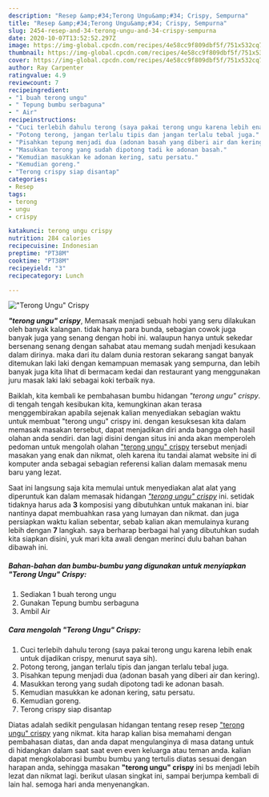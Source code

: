```yaml
---
description: "Resep &amp;#34;Terong Ungu&amp;#34; Crispy, Sempurna"
title: "Resep &amp;#34;Terong Ungu&amp;#34; Crispy, Sempurna"
slug: 2454-resep-and-34-terong-ungu-and-34-crispy-sempurna
date: 2020-10-07T13:52:52.297Z
image: https://img-global.cpcdn.com/recipes/4e58cc9f809dbf5f/751x532cq70/terong-ungu-crispy-foto-resep-utama.jpg
thumbnail: https://img-global.cpcdn.com/recipes/4e58cc9f809dbf5f/751x532cq70/terong-ungu-crispy-foto-resep-utama.jpg
cover: https://img-global.cpcdn.com/recipes/4e58cc9f809dbf5f/751x532cq70/terong-ungu-crispy-foto-resep-utama.jpg
author: Ray Carpenter
ratingvalue: 4.9
reviewcount: 7
recipeingredient:
- "1 buah terong ungu"
- " Tepung bumbu serbaguna"
- " Air"
recipeinstructions:
- "Cuci terlebih dahulu terong (saya pakai terong ungu karena lebih enak untuk dijadikan crispy, menurut saya sih)."
- "Potong terong, jangan terlalu tipis dan jangan terlalu tebal juga."
- "Pisahkan tepung menjadi dua (adonan basah yang diberi air dan kering)."
- "Masukkan terong yang sudah dipotong tadi ke adonan basah."
- "Kemudian masukkan ke adonan kering, satu persatu."
- "Kemudian goreng."
- "Terong crispy siap disantap"
categories:
- Resep
tags:
- terong
- ungu
- crispy

katakunci: terong ungu crispy 
nutrition: 284 calories
recipecuisine: Indonesian
preptime: "PT38M"
cooktime: "PT38M"
recipeyield: "3"
recipecategory: Lunch

---
```



![&#34;Terong Ungu&#34; Crispy](https://img-global.cpcdn.com/recipes/4e58cc9f809dbf5f/751x532cq70/terong-ungu-crispy-foto-resep-utama.jpg)

<b><i>&#34;terong ungu&#34; crispy</i></b>, Memasak menjadi sebuah hobi yang seru dilakukan oleh banyak kalangan. tidak hanya para bunda, sebagian cowok juga banyak juga yang senang dengan hobi ini. walaupun hanya untuk sekedar bersenang senang dengan sahabat atau memang sudah menjadi kesukaan dalam dirinya. maka dari itu dalam dunia restoran sekarang sangat banyak ditemukan laki laki dengan kemampuan memasak yang sempurna, dan lebih banyak juga kita lihat di bermacam kedai dan restaurant yang menggunakan juru masak laki laki sebagai koki terbaik nya.

Baiklah, kita kembali ke pembahasan bumbu hidangan <i>&#34;terong ungu&#34; crispy</i>. di tengah tengah kesibukan kita, kemungkinan akan terasa menggembirakan apabila sejenak kalian menyediakan sebagian waktu untuk membuat &#34;terong ungu&#34; crispy ini. dengan kesuksesan kita dalam memasak masakan tersebut, dapat menjadikan diri anda bangga oleh hasil olahan anda sendiri. dan lagi disini dengan situs ini anda akan memperoleh pedoman untuk mengolah olahan <u>&#34;terong ungu&#34; crispy</u> tersebut menjadi masakan yang enak dan nikmat, oleh karena itu tandai alamat website ini di komputer anda sebagai sebagian referensi kalian dalam memasak menu baru yang lezat.




Saat ini langsung saja kita memulai untuk menyediakan alat alat yang diperuntuk kan dalam memasak hidangan <u><i>&#34;terong ungu&#34; crispy</i></u> ini. setidak tidaknya harus ada <b>3</b> komposisi yang dibutuhkan untuk makanan ini. biar nantinya dapat membuahkan rasa yang lumayan dan nikmat. dan juga persiapkan waktu kalian sebentar, sebab kalian akan memulainya kurang lebih dengan <b>7</b> langkah. saya berharap berbagai hal yang dibutuhkan sudah kita siapkan disini, yuk mari kita awali dengan merinci dulu bahan bahan dibawah ini.

<!--inarticleads1-->

##### Bahan-bahan dan bumbu-bumbu yang digunakan untuk menyiapkan &#34;Terong Ungu&#34; Crispy:

1. Sediakan 1 buah terong ungu
1. Gunakan  Tepung bumbu serbaguna
1. Ambil  Air




<!--inarticleads2-->

##### Cara mengolah &#34;Terong Ungu&#34; Crispy:

1. Cuci terlebih dahulu terong (saya pakai terong ungu karena lebih enak untuk dijadikan crispy, menurut saya sih).
1. Potong terong, jangan terlalu tipis dan jangan terlalu tebal juga.
1. Pisahkan tepung menjadi dua (adonan basah yang diberi air dan kering).
1. Masukkan terong yang sudah dipotong tadi ke adonan basah.
1. Kemudian masukkan ke adonan kering, satu persatu.
1. Kemudian goreng.
1. Terong crispy siap disantap




Diatas adalah sedikit pengulasan hidangan tentang resep resep <u>&#34;terong ungu&#34; crispy</u> yang nikmat. kita harap kalian bisa memahami dengan pembahasan diatas, dan anda dapat mengulanginya di masa datang untuk di hidangkan dalam saat saat even even keluarga atau teman anda. kalian dapat mengkolaborasi bumbu bumbu yang tertulis diatas sesuai dengan harapan anda, sehingga masakan <b>&#34;terong ungu&#34; crispy</b> ini bs menjadi lebih lezat dan nikmat lagi. berikut ulasan singkat ini, sampai berjumpa kembali di lain hal. semoga hari anda menyenangkan.

